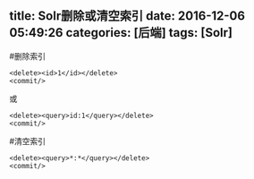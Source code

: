 title: Solr删除或清空索引
date: 2016-12-06 05:49:26
categories: [后端]
tags: [Solr]
---
#删除索引
```
<delete><id>1</id></delete>
<commit/>
```
或
```
<delete><query>id:1</query></delete>
<commit/>
```

#清空索引
```
<delete><query>*:*</query></delete>
<commit/>
```